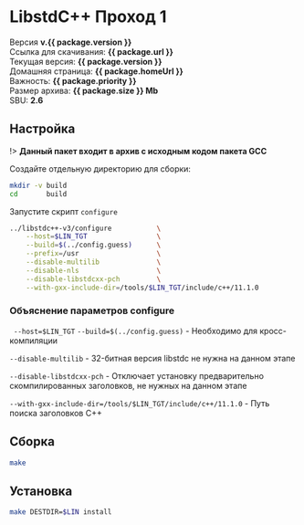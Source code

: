 # LibstdС++ Проход 1

Версия <b>v.{{ package.version }}</b>
<br />
Ссылка для скачивания: <a :href="package.url"><b>{{ package.url }}</b></a>
<br />
Текущая версия: <b>{{ package.version }}</b>
<br />
Домашняя страница: <a :href="package.homeUrl"><b>{{ package.homeUrl }}</b></a>
<br />
Важность: <b>{{ package.priority }}</b>
<br />
Размер архива: <b>{{ package.size }} Mb</b>
<br />
SBU: <b>2.6</b>

<script>
		new Vue({
		el: '#main',
		data: { package: {} },
		mounted: function () {
				this.getPackage('gcc');
		},
		methods: {
			getPackage: function(name) {
					getPackage(name)
					.then(response => this.package = response);
			}
		}
  })
</script>


## Настройка

!> **Данный пакет входит в архив с исходным кодом пакета GCC**

Создайте отдельную директорию для сборки:

```bash
mkdir -v build
cd       build
```

Запустите скрипт `configure` 

```bash
../libstdc++-v3/configure           \
    --host=$LIN_TGT                 \
    --build=$(../config.guess)      \
    --prefix=/usr                   \
    --disable-multilib              \
    --disable-nls                   \
    --disable-libstdcxx-pch         \
    --with-gxx-include-dir=/tools/$LIN_TGT/include/c++/11.1.0
```

### Объяснение параметров configure

` --host=$LIN_TGT` `--build=$(../config.guess)` - Необходимо для кросс-компиляции

`--disable-multilib` - 32-битная версия libstdc не нужна на данном этапе

`--disable-libstdcxx-pch` - Отключает установку предварительно скомпилированных заголовков, не нужных на данном этапе

`--with-gxx-include-dir=/tools/$LIN_TGT/include/c++/11.1.0` - Путь поиска заголовков C++


## Сборка

```bash
make
```

## Установка

```bash
make DESTDIR=$LIN install
```

